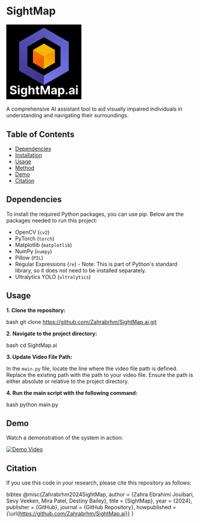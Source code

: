 # SightMap
<img src="./logo/logo.png" alt="Logo" width="200"/>

A comprehensive AI assistant tool to aid visually impaired individuals in understanding and navigating their surroundings.

## Table of Contents
- [Dependencies](#dependencies)
- [Installation](#installation)
- [Usage](#usage)
- [Method](#method)
- [Demo](#demo)
- [Citation](#citation)

## Dependencies

To install the required Python packages, you can use pip. Below are the packages needed to run this project:

- OpenCV (`cv2`)
- PyTorch (`torch`)
- Matplotlib (`matplotlib`)
- NumPy (`numpy`)
- Pillow (`PIL`)
- Regular Expressions (`re`) - Note: This is part of Python's standard library, so it does not need to be installed separately.
- Ultralytics YOLO (`ultralytics`)

## Usage
**1. Clone the repository:**

bash git clone https://github.com/Zahrabrhm/SightMap.ai.git

**2. Navigate to the project directory:**

bash cd SightMap.ai

**3. Update Video File Path:**

In the `main.py` file, locate the line where the video file path is defined. Replace the existing path with the path to your video file. Ensure the path is either absolute or relative to the project directory.

**4. Run the main script with the following command:**

bash python main.py

## Demo

Watch a demonstration of the system in action:

[![Demo Video](https://img.youtube.com/vi/N68TiqHG25s/0.jpg)](https://www.youtube.com/watch?v=N68TiqHG25s)

## Citation 

If you use this code in your research, please cite this repository as follows:

bibtex @misc{Zahrabrhm2024SightMap, author = {Zahra Ebrahimi Jouibari, Sevy Veeken, Mira Patel, Destiny Bailey}, title = {SightMap}, year = {2024}, publisher = {GitHub}, journal = {GitHub Repository}, howpublished = {\url{https://github.com/Zahrabrhm/SightMap.ai}} }





